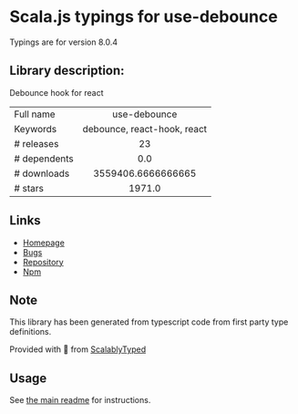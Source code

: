 
# Scala.js typings for use-debounce

Typings are for version 8.0.4

## Library description:
Debounce hook for react

|                    |                 |
| ------------------ | :-------------: |
| Full name          | use-debounce |
| Keywords           | debounce, react-hook, react |
| # releases         | 23 |
| # dependents       | 0.0 |
| # downloads        | 3559406.6666666665 |
| # stars            | 1971.0 |

## Links
- [Homepage](https://github.com/xnimorz/use-debounce#readme)
- [Bugs](https://github.com/xnimorz/use-debounce/issues)
- [Repository](https://github.com/xnimorz/use-debounce)
- [Npm](https://www.npmjs.com/package/use-debounce)
    


## Note
This library has been generated from typescript code from first party type definitions.

Provided with :purple_heart: from [ScalablyTyped](https://github.com/oyvindberg/ScalablyTyped)

## Usage
See [the main readme](../../readme.md) for instructions.


